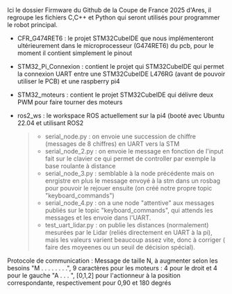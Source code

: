 Ici le dossier Firmware du Github de la Coupe de France 2025 d'Ares, il regroupe les fichiers C,C++ et Python qui seront utilisés pour programmer le robot principal.

- CFR_G474RET6 : le projet STM32CubeIDE que nous implémenteront ultérieurement dans le microprocesseur (G474RET6) du pcb, pour le moment il contient simplement le pinout
- STM32_Pi_Connexion : contient le projet qui STM32CubeIDE qui permet la connexion UART entre une STM32CubeIDE L476RG (avant de pouvoir utiliser le PCB) et une raspberry pi4
- STM32_moteurs : contient le projet STM32CubeIDE qui délivre deux PWM pour faire tourner des moteurs

- ros2_ws : le workspace ROS actuellement sur la pi4 (booté avec Ubuntu 22.04 et utilisant ROS2 
  >- serial_node.py : on envoie une succession de chiffre (messages de 8 chiffres) en UART vers la STM
  >- serial_node_2.py : on envoie le message en fonction de l'input fait sur le clavier ce qui permet de controller par exemple la base roulante à distance
  >- serial_node_3.py : semblable à la node précédente mais on enrgistre en plus le message envoyé à la stm dans un rosbag pour pouvoir le rejouer ensuite (on créé notre propre topic "keyboard_commands")
  >- serial_node_4.py : on a une node "attentive" aux messages publiés sur le topic "keyboard_commands", qui attends les messages et les envoie dans l'UART.
  >- test_uart_lidar.py : on publie les distances (normalement) mesurées par le Lidar (reliés directement en UART à la pi), mais les valeurs varient beaucoup assez vite, donc à corriger ( faire des moyeenes ou un seuil de décision spécial).


Protocole de communication :
Message de taille N, à augmenter selon les besoins 
"M . . . . . . . .", 9 caractères pour les moteurs : 4 pour le droit et 4 pour le gauche
"A . . . ", [0,1,2] pour l'actionneur à la position correspondante, respectivement pour 0,90 et 180 degrés

